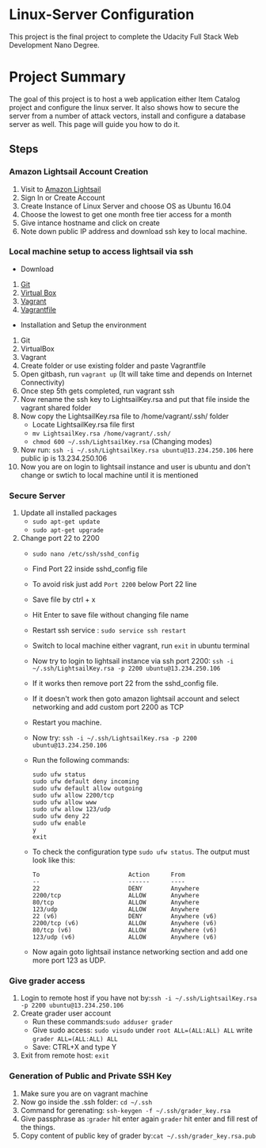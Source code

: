 # Linux-Server Configuration
This project is the final project to complete the Udacity Full Stack Web Development Nano Degree.
# Project Summary
The goal of this project is to host a web application either Item Catalog project and configure the linux server. It also shows how to secure the server from a number of attack vectors, install and configure a database server as well. This page will guide you how to do it.
## Steps  
### Amazon Lightsail Account Creation
1. Visit to [Amazon Lightsail](https://lightsail.aws.amazon.com/)
2. Sign In or Create Account
3. Create Instance of Linux Server and choose OS as Ubuntu 16.04
4. Choose the lowest to get one month free tier access for a month
5. Give intance hostname and click on create
6. Note down public IP address and download ssh key to local machine.

### Local machine setup to access lightsail via ssh
* Download

1. [Git](https://git-scm.com/download/win)
2. [Virtual Box](https://download.virtualbox.org/virtualbox/6.0.4/VirtualBox-6.0.4-128413-Win.exe)
3. [Vagrant](https://releases.hashicorp.com/vagrant/2.2.4/vagrant_2.2.4_x86_64.msi)
4. [Vagrantfile](https://s3.amazonaws.com/video.udacity-data.com/topher/2019/March/5c7ebe7a_vagrant-configuration-windows/vagrant-configuration-windows.zip)

* Installation and Setup the environment

1. Git 
2. VirtualBox
3. Vagrant
4. Create folder or use existing folder and paste Vagrantfile
5. Open gitbash, run ```vagrant up``` (It will take time and depends on Internet Connectivity)
6. Once step 5th gets completed, run vagrant ssh
7. Now rename the ssh key to LightsailKey.rsa and put that file inside the vagrant shared folder
8. Now copy the LightsailKey.rsa file to /home/vagrant/.ssh/ folder
   * Locate LightsailKey.rsa file first  
   * ```mv LightsailKey.rsa /home/vagrant/.ssh/```
   * ```chmod 600 ~/.ssh/LightsailKey.rsa``` (Changing modes)
9. Now run: ```ssh -i ~/.ssh/LightsailKey.rsa ubuntu@13.234.250.106``` here public ip is 13.234.250.106
10. Now you are on login to lightsail instance and user is ubuntu and don't change or swtich to local machine until it is mentioned

### Secure Server
1. Update all installed packages
    * ```sudo apt-get update```
    * ```sudo apt-get upgrade```
2. Change port 22 to 2200
    * ```sudo nano /etc/ssh/sshd_config```
    * Find Port 22 inside sshd_config file
    * To avoid risk just add ```Port 2200``` below Port 22 line
    * Save file by ctrl + x
    * Hit Enter to save file without changing file name
    * Restart ssh service : ```sudo service ssh restart```
    * Switch to local machine either vagrant, run ```exit``` in ubuntu terminal
    * Now try to login to lightsail instance via ssh port 2200: ```ssh -i ~/.ssh/LightsailKey.rsa -p 2200 ubuntu@13.234.250.106```
    * If it works then remove port 22 from the sshd_config file.
    * If it doesn't work then goto amazon lightsail account and select networking and add custom port 2200 as TCP
    * Restart you machine. 
    * Now try: ```ssh -i ~/.ssh/LightsailKey.rsa -p 2200 ubuntu@13.234.250.106```
    * Run the following commands:
      ```
      sudo ufw status
      sudo ufw default deny incoming
      sudo ufw default allow outgoing
      sudo ufw allow 2200/tcp
      sudo ufw allow www
      sudo ufw allow 123/udp
      sudo ufw deny 22
      sudo ufw enable
      y
      exit
      ```
    * To check the configuration type `sudo ufw status`. The output must look like this:

      ```
      To                         Action      From
      --                         ------      ----
      22                         DENY        Anywhere
      2200/tcp                   ALLOW       Anywhere
      80/tcp                     ALLOW       Anywhere
      123/udp                    ALLOW       Anywhere
      22 (v6)                    DENY        Anywhere (v6)
      2200/tcp (v6)              ALLOW       Anywhere (v6)
      80/tcp (v6)                ALLOW       Anywhere (v6)
      123/udp (v6)               ALLOW       Anywhere (v6)
      ````
    * Now again goto lightsail instance networking section and add one more port 123 as UDP. 
### Give grader access
1. Login to remote host if you have not by:```ssh -i ~/.ssh/LightsailKey.rsa -p 2200 ubuntu@13.234.250.106```
2. Create grader user account
    * Run these commands:```sudo adduser grader```
    * Give sudo access: ```sudo visudo``` under ```root ALL=(ALL:ALL) ALL``` write ```grader ALL=(ALL:ALL) ALL``` 
    * Save: CTRL+X and type Y
3. Exit from remote host: ```exit```
### Generation of Public and Private SSH Key
1. Make sure you are on vagrant machine
2. Now go inside the .ssh folder: ```cd ~/.ssh```
3. Command for gerenating: ```ssh-keygen -f ~/.ssh/grader_key.rsa```
4. Give passphrase as :```grader``` hit enter again ```grader``` hit enter and fill rest of the things.
5. Copy content of public key of grader by:```cat ~/.ssh/grader_key.rsa.pub```
